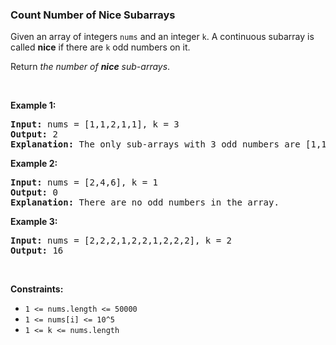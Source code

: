 
<h3>Count Number of Nice Subarrays</h3>
<div><p>Given an array of integers <code>nums</code> and an integer <code>k</code>. A continuous subarray is called <strong>nice</strong> if there are <code>k</code> odd numbers on it.</p>
<p>Return <em>the number of <strong>nice</strong> sub-arrays</em>.</p>
<p> </p>
<p><strong>Example 1:</strong></p>
<pre><strong>Input:</strong> nums = [1,1,2,1,1], k = 3
<strong>Output:</strong> 2
<strong>Explanation:</strong> The only sub-arrays with 3 odd numbers are [1,1,2,1] and [1,2,1,1].
</pre>
<p><strong>Example 2:</strong></p>
<pre><strong>Input:</strong> nums = [2,4,6], k = 1
<strong>Output:</strong> 0
<strong>Explanation:</strong> There are no odd numbers in the array.
</pre>
<p><strong>Example 3:</strong></p>
<pre><strong>Input:</strong> nums = [2,2,2,1,2,2,1,2,2,2], k = 2
<strong>Output:</strong> 16
</pre>
<p> </p>
<p><strong>Constraints:</strong></p>
<ul>
<li><code>1 &lt;= nums.length &lt;= 50000</code></li>
<li><code>1 &lt;= nums[i] &lt;= 10^5</code></li>
<li><code>1 &lt;= k &lt;= nums.length</code></li>
</ul>
</div>
